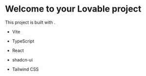 # Welcome to your Lovable project
This project is built with .

- Vite

- TypeScript
  
- React
  
- shadcn-ui
  
 - Tailwind CSS
